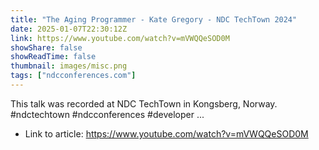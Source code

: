 ```yaml
---
title: "The Aging Programmer - Kate Gregory - NDC TechTown 2024"
date: 2025-01-07T22:30:12Z
link: https://www.youtube.com/watch?v=mVWQQeSOD0M
showShare: false
showReadTime: false
thumbnail: images/misc.png
tags: ["ndcconferences.com"]
---
```

This talk was recorded at NDC TechTown in Kongsberg, Norway. #ndctechtown #ndcconferences #developer ...

- Link to article: https://www.youtube.com/watch?v=mVWQQeSOD0M